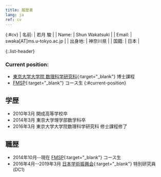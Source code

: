 ```yaml
---
title: 履歴書
lang: ja
ref: cv
---
```


{:#cv}
| 名前:   | 若月 駿                   |
| Name:   | Shun Wakatsuki            |
| Email:  | swaka[AT]ms.u-tokyo.ac.jp |
| 出身地: | 神奈川県                  |
| 国籍:   | 日本                      |

{:.list-header}
### Current position:
- [東京大学大学院 数理科学研究科](http://www.ms.u-tokyo.ac.jp/index-j.html){:target="_blank"}
  博士課程
- [FMSP](http://fmsp.ms.u-tokyo.ac.jp/index.html){:target="_blank"}
  コース生
{:#current-position}

## 学歴
- 2010年3月 開成高等学校卒
- 2014年3月 東京大学理学部数学科卒
- 2016年3月 東京大学大学院数理科学研究科 修士課程修了

## 職歴
- 2014年10月--現在
  [FMSP](http://fmsp.ms.u-tokyo.ac.jp/index.html){:target="_blank"}
  コース生
- 2016年4月--2019年3月
  [日本学術振興会](https://www.jsps.go.jp/index.html){:target="_blank"}
  特別研究員 (DC1)
